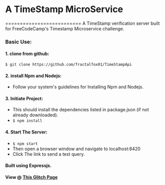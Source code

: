 # A TimeStamp MicroService
==========================
A TimeStamp verification server built for FreeCodeCamp's Timestamp Microservice challenge.

### Basic Use:
#### 1. clone from github:
  `$ git clone https://github.com/fractalfox01/TimeStampApi`
#### 2. install Npm and Nodejs:
 * Follow your system's guidelines for Installing Npm and Nodejs.
#### 3. Initiate Project:
  * This should install the dependencies listed in package.json (if not already downloaded).
  * `$ npm install`
#### 4. Start The Server:
 * `$ npm start`
 * Then open a browser window and navigate to localhost:8420
 * Click The link to send a test query.

#### Built using Expressjs.
#### View @ [This Glitch Page](https://fractalfox-timestamp.glitch.me/)
